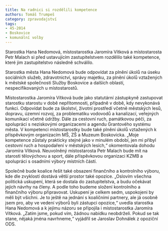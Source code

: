 ```yaml
---
title: Na radnici si rozdělili kompetence
authors: Tomáš Trumpeš
category: zpravodajství
tags: 
- 45-2014
- Boskovice
- komunální volby
---
```

Starostka Hana Nedomová, místostarostka Jaromíra Vítková a místostarosta Petr Malach si před ustavujícím zastupitelstvem rozdělilo také kompetence, které jim zastupitelstvo následně schválilo.

Starostka města Hana Nedomová bude odpovídat za plnění úkolů na úseku sociálních služeb, zdravotnictví, správy majetku, za plnění úkolů vztažených k městské společnosti Služby Boskovice a dalších oblastí, nespecifikovaných u místostarostů.

Místostarostka Jaromíra Vítková bude jako statutární zástupkyně zastupovat starostku starostu v době nepřítomnosti, případně v době, kdy nevykonává funkci. Odpovídat bude za školství, životní prostředí včetně městských lesů, dopravu, územní rozvoj, za problematiku vodovodů a kanalizací, veřejných komunikací včetně údržby. Dále za cestovní ruch, památkovou péči, za spolupráci s neziskovými organizacemi a agendu Grantového systému města. V kompetenci místostarostky bude také plnění úkolů vztažených k příspěvkovým organizacím MŠ, ZŠ a Muzeum Boskovicka. „Moje kompetence zůstaly prakticky stejné jako v minulém období, jen mi přibyl cestovní ruch a hospodaření v městských lesích,“ okomentovala dohodu Jaromíra Vítková. Neuvolněný místostarosta Petr Malach bude mít na starosti tělovýchovu a sport, dále příspěvkovou organizaci KZMB a spolupráci s osadními výbory místních částí.

Společně bude koalice řešit také obsazení finančního a kontrolního výboru, kde dle zvyklostí dostává větší prostor také opozice. „Oslovím všechna politická uskupení, která se dostala do zastupitelstva, a budu očekávat jejich návrhy na členy. A podle toho budeme složení kontrolního a finančního výboru připravovat. Uskupení je celkem sedm, uspokojeni by měli být všichni. Je to ještě na jednání s koaličními partnery, ale já osobně jsem pro, aby ve vedení výborů byli zástupci opozice,“ uvedla starostka Hana Nedomová a k jejímu názoru se připojila i místostarostka Jaromíra Vítková. „Zatím jsme, pokud vím, žádnou nabídku neobdrželi. Pokud se tak stane, nějaká jména navrhneme,“ vyjádřil se Jaroslav Dohnálek z opoziční ODS.
